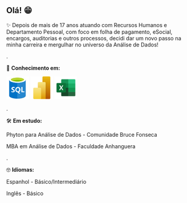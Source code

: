 ## Olá! 😁

✨ Depois de mais de 17 anos atuando com Recursos Humanos e Departamento Pessoal, com foco em folha de pagamento, eSocial, encargos, auditorias e outros processos, decidi dar um novo passo na minha carreira e mergulhar no universo da Análise de Dados! 

.

📜 **Conhecimento em:**
<p align="left">
  <img src="imagens/sql.png" alt="SQL" width="60"/>
  <img src="imagens/powerbi.png" alt="Power BI" width="60"/>
  <img src="imagens/excel.png" alt="Excel" width="60"/>
</p>

.

🛠️ **Em estudo:**

Phyton para Análise de Dados - Comunidade Bruce Fonseca

MBA em Análise de Dados - Faculdade Anhanguera

.

🤓 **Idiomas:**

Espanhol - Básico/Intermediário

Inglês - Básico
